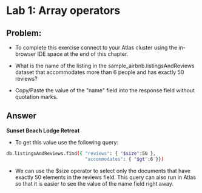 # Lab 1: Array operators

## Problem:
- To complete this exercise connect to your Atlas cluster using the in-browser IDE space at the end of this chapter.

- What is the name of the listing in the sample_airbnb.listingsAndReviews dataset that accommodates more than 6 people and has exactly 50 reviews?

- Copy/Paste the value of the "name" field into the response field without quotation marks.

## Answer

**Sunset Beach Lodge Retreat**

- To get this value use the following query:
```bash
db.listingsAndReviews.find({ "reviews": { "$size":50 },
                             "accommodates": { "$gt":6 }})
```                             
- We can use the $size operator to select only the documents that have exactly 50 elements in the reviews field. This query can also run in Atlas so that it is easier to see the value of the name field right away.
